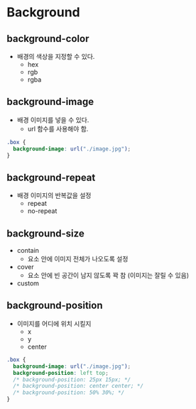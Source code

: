 # Background

## background-color

- 배경의 색상을 지정할 수 있다.
  - hex
  - rgb
  - rgba

## background-image

- 배경 이미지를 넣을 수 있다.
  - url 함수를 사용해야 함.

```css
.box {
  background-image: url("./image.jpg");
}
```

## background-repeat

- 배경 이미지의 반복값을 설정
  - repeat
  - no-repeat

## background-size

- contain
  - 요소 안에 이미지 전체가 나오도록 설정
- cover
  - 요소 안에 빈 공간이 남지 않도록 꽉 참 (이미지는 잘릴 수 있음)
- custom

## background-position

- 이미지를 어디에 위치 시킬지
  - x
  - y
  - center

```css
.box {
  background-image: url("./image.jpg");
  background-position: left top;
  /* background-position: 25px 15px; */
  /* background-position: center center; */
  /* background-position: 50% 30%; */
}
```
